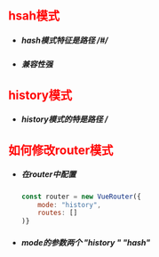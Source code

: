 ## <font color='red'>hsah模式</font>



- ##### hash模式特征是路径 /#/

- ##### 兼容性强





## <font color='red'>history模式</font>



- ##### history模式的特是路径 /







## <font color='red'>如何修改router模式</font>



- ##### 在router中配置

  ```js
  const router = new VueRouter({
      mode: "history",
      routes: []
  )}    
  ```

- ##### mode的参数两个  "history " "hash"